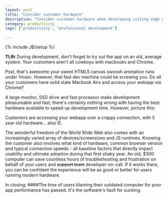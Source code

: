 ```yaml
---
layout: post
title: "Consider customer hardware"
description: "Consider customer hardware when developing cutting edge web apps. A cautionary tirade."
category: productivity 
tags: ['productivity', "professional development"]

---
```

{% include JB/setup %}

__Tl;Rr__ During development, don't forget to try out the app on an old, average system. Your customers aren't all cowboys with macbooks and Chrome.

Psst, that's awesome your sweet HTML5 canvas swoosh animation runs under 1msec. However, that fast dev machine could be screwing you. Do all your customers have solid state Macbook Airs and access your webapp via Chrome?

A large monitor, SSD drive and fast processor make development
pleasureable and fast; there's certainly nothing wrong with having the best hardware available to speed up development time. However, picture this:

Customers are accessing your webapp over a crappy connection, with
5 year old hardware... also IE.

The wonderful freedom of the World Wide Web also comes with an increasingly varied array of devices/screensizes and JS runtimes. Knowing the customer also involves what kind of hardware, common browser version and typical connection speeds - all baseline factors
that directly impact usability and ultimate adoption during that first
shaky year. An old, $300 computer can save countless hours of troubleshooting and frustration on behalf of your users and <s>support team</s> developer-on-call. If it works there, you can be confident the experience will be as good or better for users running modern hardware. 

In closing:
####The time of users blaming their outdated computer for poor app performance has passed. It's the software's fault for sucking.
